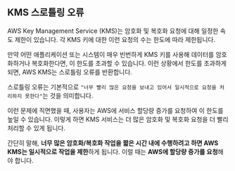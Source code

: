## KMS 스로틀링 오류

AWS Key Management Service (KMS)는 암호화 및 복호화 요청에 대해 일정한 속도 제한이 있습니다. 
각 KMS 키에 대한 이런 요청의 수는 한도에 따라 제한됩니다. 

만약 어떤 애플리케이션 또는 시스템이 매우 빈번하게 KMS 키를 사용해 데이터를 암호화하거나 복호화한다면, 이 한도를 초과할 수 있습니다. 
이런 상황에서 한도를 초과하게 되면, AWS KMS는 스로틀링 오류를 반환합니다.

스로틀링 오류는 기본적으로 `"너무 빨리 많은 요청을 보내고 있어서 일시적으로 요청을 처리하지 못한다"`는 것을 의미합니다. 

이런 문제에 직면했을 때, 사용자는 AWS에 서비스 할당량 증가를 요청하여 이 한도를 높일 수 있습니다. 
이렇게 하면 KMS 서비스는 더 많은 암호화 및 복호화 요청을 더 빨리 처리할 수 있게 됩니다.

간단히 말해, **너무 많은 암호화/복호화 작업을 짧은 시간 내에 수행하려고 하면 AWS KMS는 일시적으로 작업을 제한**하게 됩니다. 
이럴 때는 **AWS에 할당량 증가를 요청**해야 합니다.
